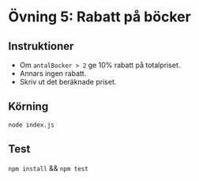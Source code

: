 # Övning 5: Rabatt på böcker

## Instruktioner
- Om `antalBocker > 2` ge 10% rabatt på totalpriset.
- Annars ingen rabatt.
- Skriv ut det beräknade priset.

## Körning
`node index.js`

## Test
`npm install` && `npm test`
